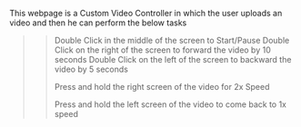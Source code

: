 This webpage is a Custom Video Controller in which the user uploads an video and then he can perform the below tasks
>> Double Click in the middle of the screen to Start/Pause
>> Double Click on the right of the screen to forward the video by 10 seconds
>> Double Click on the left of the screen to backward the video by 5 seconds
>>
>> Press and hold the right screen of the video for 2x Speed
>> 
>> Press and hold the left screen of the video to come back to 1x speed
